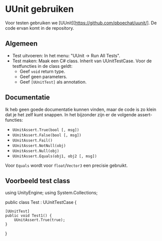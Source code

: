 UUnit gebruiken
===============

Voor testen gebruiken we [UUnit][https://github.com/pboechat/uunit/]. De code ervan komt in de repository.

Algemeen
--------

 - Test uitvoeren: In het menu: "UUnit -> Run All Tests".
 - Test maken: Maak een C# class. Inherit van UUnitTestCase. Voor de testfuncties in de class geldt:
    - Geef `void` return type.
    - Geef geen parameters.
    - Geef `[UUnitTest]` als annotation.

Documentatie
------------

Ik heb geen goede documentatie kunnen vinden, maar de code is zo klein dat je het zelf kunt snappen. In het bijzonder zijn er de volgende assert-functies:

 - `UUnitAssert.True(bool [, msg])`
 - `UUnitAssert.False(bool [, msg])`
 - `UUnitAssert.Fail()`
 - `UUnitAssert.NotNull(obj)`
 - `UUnitAssert.Null(obj)`
 - `UUnitAssert.Equals(obj1, obj2 [, msg])`

Voor `Equals` wordt voor `float`/`Vector3` een precisie gebruikt.

Voorbeeld test class
--------------------

  using UnityEngine;
  using System.Collections;

  public class Test : UUnitTestCase {
  
  	[UUnitTest]
  	public void Test1() {
  		UUnitAssert.True(true);
  	}
  }
